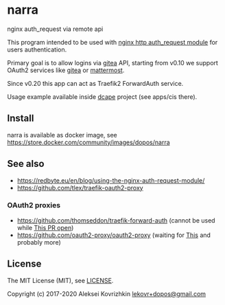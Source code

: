 # narra
nginx auth_request via remote api

This program intended to be used with [nginx http auth_request module](https://nginx.ru/en/docs/http/ngx_http_auth_request_module.html) for users authentication.

Primary goal is to allow logins via [gitea](https://gitea.io) API, starting from v0.10 we support OAuth2 services like [gitea](https://gitea.io) or [mattermost](https://mattermost.com/).

Since v0.20 this app can act as Traefik2 ForwardAuth service.

Usage example available inside [dcape](https://github.com/dopos/dcape) project (see apps/cis there).

## Install

narra is available as docker image, see https://store.docker.com/community/images/dopos/narra

## See also

* https://redbyte.eu/en/blog/using-the-nginx-auth-request-module/
* https://github.com/tlex/traefik-oauth2-proxy

### OAuth2 proxies

* https://github.com/thomseddon/traefik-forward-auth (cannot be used while [This PR open](https://github.com/thomseddon/traefik-forward-auth/pull/159))
* https://github.com/oauth2-proxy/oauth2-proxy (waiting for [This](https://github.com/oauth2-proxy/oauth2-proxy/issues/874) and probably more)

## License

The MIT License (MIT), see [LICENSE](LICENSE).

Copyright (c) 2017-2020 Aleksei Kovrizhkin <lekovr+dopos@gmail.com>
